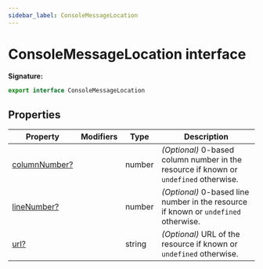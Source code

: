 ```yaml
---
sidebar_label: ConsoleMessageLocation
---
```

# ConsoleMessageLocation interface


**Signature:**

```typescript
export interface ConsoleMessageLocation 
```

## Properties

|  Property | Modifiers | Type | Description |
|  --- | --- | --- | --- |
|  [columnNumber?](./puppeteer.consolemessagelocation.columnnumber.md) |  | number | <i>(Optional)</i> 0-based column number in the resource if known or <code>undefined</code> otherwise. |
|  [lineNumber?](./puppeteer.consolemessagelocation.linenumber.md) |  | number | <i>(Optional)</i> 0-based line number in the resource if known or <code>undefined</code> otherwise. |
|  [url?](./puppeteer.consolemessagelocation.url.md) |  | string | <i>(Optional)</i> URL of the resource if known or <code>undefined</code> otherwise. |

